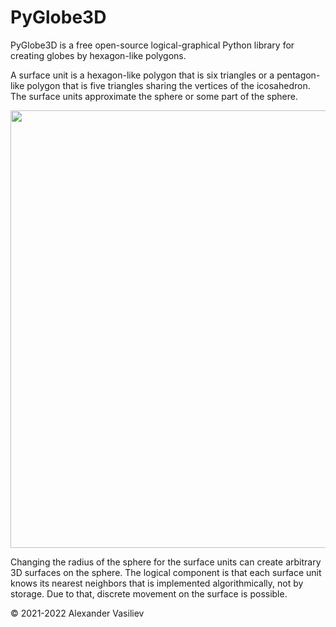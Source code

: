 # PyGlobe3D
PyGlobe3D is a free open-source logical-graphical Python library for creating globes by hexagon-like polygons.

A surface unit is a hexagon-like polygon that is six triangles or a pentagon-like polygon that is five triangles sharing the vertices of the icosahedron. The surface units approximate the sphere or some part of the sphere. 

<img src="https://user-images.githubusercontent.com/85578981/127783633-d5dc5e1b-57e8-426b-ae48-cb57790e715e.png" data-canonical-src="https://user-images.githubusercontent.com/85578981/127783633-d5dc5e1b-57e8-426b-ae48-cb57790e715e.png" width="700"/>

Changing the radius of the sphere for the surface units can create arbitrary 3D surfaces on the sphere. The logical component is that each surface unit knows its nearest neighbors that is implemented algorithmically, not by storage. Due to that, discrete movement on the surface is possible.

© 2021-2022 Alexander Vasiliev
